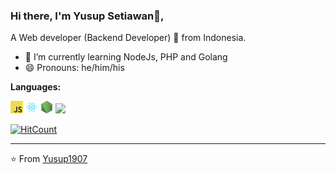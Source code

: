 ### Hi there, I'm Yusup Setiawan👦,
A Web developer (Backend Developer) 🎯 from Indonesia.
- 🌱 I’m currently learning NodeJs, PHP and Golang
- 😄 Pronouns: he/him/his

**Languages:**  

<code><img height="20" src="https://raw.githubusercontent.com/github/explore/80688e429a7d4ef2fca1e82350fe8e3517d3494d/topics/javascript/javascript.png"></code>
<code><img height="20" src="https://raw.githubusercontent.com/github/explore/80688e429a7d4ef2fca1e82350fe8e3517d3494d/topics/react/react.png"></code>
<code><img height="20" src="https://raw.githubusercontent.com/github/explore/80688e429a7d4ef2fca1e82350fe8e3517d3494d/topics/nodejs/nodejs.png"></code>
<code><img height="20" src="https://raw.githubusercontent.com/github/explore/80688e429a7d4ef2fca1e82350fe8e3517d3494d/topics/golang/golang.png"></code>


[![HitCount](http://hits.dwyl.com/yusup1907/yusup1907.svg)](http://hits.dwyl.com/yusup1907/yusup1907)

---
⭐️ From [Yusup1907](https://github.com/[Yusup1907])
